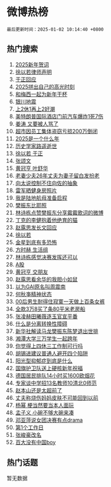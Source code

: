 # 微博热榜

`最后更新时间：2025-01-02 10:14:40 +0800`

## 热门搜索

1. [2025新年贺词](https://m.weibo.cn/search?containerid=100103type%3D1%26t%3D10%26q%3D%232025%E6%96%B0%E5%B9%B4%E8%B4%BA%E8%AF%8D%23&stream_entry_id=51&isnewpage=1&extparam=seat%3D1%26q%3D%25232025%25E6%2596%25B0%25E5%25B9%25B4%25E8%25B4%25BA%25E8%25AF%258D%2523%26dgr%3D0%26cate%3D10103%26c_type%3D51%26pos%3D0%26filter_type%3Drealtimehot%26stream_entry_id%3D51%26display_time%3D1735784079%26pre_seqid%3D173578407909693206104155)
1. [徐以若律师声明](https://m.weibo.cn/search?containerid=100103type%3D1%26t%3D10%26q%3D%23%E5%BE%90%E4%BB%A5%E8%8B%A5%E5%BE%8B%E5%B8%88%E5%A3%B0%E6%98%8E%23&stream_entry_id=31&isnewpage=1&extparam=seat%3D1%26q%3D%2523%25E5%25BE%2590%25E4%25BB%25A5%25E8%258B%25A5%25E5%25BE%258B%25E5%25B8%2588%25E5%25A3%25B0%25E6%2598%258E%2523%26dgr%3D0%26realpos%3D1%26pos%3D0%26c_type%3D31%26filter_type%3Drealtimehot%26cate%3D5001%26lcate%3D5001%26band_rank%3D1%26flag%3D1%26stream_entry_id%3D31%26display_time%3D1735784079%26pre_seqid%3D173578407909693206104155)
1. [于正回应](https://m.weibo.cn/search?containerid=100103type%3D1%26t%3D10%26q%3D%E4%BA%8E%E6%AD%A3%E5%9B%9E%E5%BA%94&stream_entry_id=31&isnewpage=1&extparam=seat%3D1%26q%3D%25E4%25BA%258E%25E6%25AD%25A3%25E5%259B%259E%25E5%25BA%2594%26dgr%3D0%26realpos%3D2%26pos%3D1%26c_type%3D31%26filter_type%3Drealtimehot%26cate%3D5001%26lcate%3D5001%26band_rank%3D2%26flag%3D1%26stream_entry_id%3D31%26display_time%3D1735784079%26pre_seqid%3D173578407909693206104155)
1. [2025拼出自己的高光时刻](https://m.weibo.cn/search?containerid=100103type%3D1%26t%3D10%26q%3D%232025%E6%8B%BC%E5%87%BA%E8%87%AA%E5%B7%B1%E7%9A%84%E9%AB%98%E5%85%89%E6%97%B6%E5%88%BB%23&stream_entry_id=31&isnewpage=1&extparam=seat%3D1%26q%3D%25232025%25E6%258B%25BC%25E5%2587%25BA%25E8%2587%25AA%25E5%25B7%25B1%25E7%259A%2584%25E9%25AB%2598%25E5%2585%2589%25E6%2597%25B6%25E5%2588%25BB%2523%26dgr%3D0%26realpos%3D3%26pos%3D2%26c_type%3D31%26filter_type%3Drealtimehot%26cate%3D5001%26lcate%3D5001%26band_rank%3D3%26flag%3D0%26stream_entry_id%3D31%26display_time%3D1735784079%26pre_seqid%3D173578407909693206104155)
1. [和梅西一起为新年干杯](https://m.weibo.cn/search?containerid=100103type%3D1%26t%3D10%26q%3D%23%E5%92%8C%E6%A2%85%E8%A5%BF%E4%B8%80%E8%B5%B7%E4%B8%BA%E6%96%B0%E5%B9%B4%E5%B9%B2%E6%9D%AF%23&stream_entry_id=31&isnewpage=1&extparam=seat%3D1%26q%3D%2523%25E5%2592%258C%25E6%25A2%2585%25E8%25A5%25BF%25E4%25B8%2580%25E8%25B5%25B7%25E4%25B8%25BA%25E6%2596%25B0%25E5%25B9%25B4%25E5%25B9%25B2%25E6%259D%25AF%2523%26dgr%3D0%26adid%3D271115%26filter_type%3Drealtimehot%26c_type%3D31%26pos%3D3%26is_ad_pos%3D1%26cate%3D5001%26lcate%3D5001%26band_rank%3D4%26topic_ad%3D1%26stream_entry_id%3D31%26display_time%3D1735784079%26pre_seqid%3D173578407909693206104155)
1. [银川地震](https://m.weibo.cn/search?containerid=100103type%3D1%26t%3D10%26q%3D%E9%93%B6%E5%B7%9D%E5%9C%B0%E9%9C%87&stream_entry_id=31&isnewpage=1&extparam=seat%3D1%26q%3D%25E9%2593%25B6%25E5%25B7%259D%25E5%259C%25B0%25E9%259C%2587%26dgr%3D0%26realpos%3D4%26pos%3D4%26c_type%3D31%26filter_type%3Drealtimehot%26cate%3D5001%26lcate%3D5001%26band_rank%3D4%26flag%3D1%26stream_entry_id%3D31%26display_time%3D1735784079%26pre_seqid%3D173578407909693206104155)
1. [上2休1再上2好潮](https://m.weibo.cn/search?containerid=100103type%3D1%26t%3D10%26q%3D%23%E4%B8%8A2%E4%BC%911%E5%86%8D%E4%B8%8A2%E5%A5%BD%E6%BD%AE%23&stream_entry_id=31&isnewpage=1&extparam=seat%3D1%26q%3D%2523%25E4%25B8%258A2%25E4%25BC%25911%25E5%2586%258D%25E4%25B8%258A2%25E5%25A5%25BD%25E6%25BD%25AE%2523%26dgr%3D0%26realpos%3D5%26pos%3D5%26c_type%3D31%26filter_type%3Drealtimehot%26cate%3D5001%26lcate%3D5001%26band_rank%3D5%26flag%3D2%26stream_entry_id%3D31%26display_time%3D1735784079%26pre_seqid%3D173578407909693206104155)
1. [美特朗普国际酒店门前汽车爆炸1死7伤](https://m.weibo.cn/search?containerid=100103type%3D1%26t%3D10%26q%3D%23%E7%BE%8E%E7%89%B9%E6%9C%97%E6%99%AE%E5%9B%BD%E9%99%85%E9%85%92%E5%BA%97%E9%97%A8%E5%89%8D%E6%B1%BD%E8%BD%A6%E7%88%86%E7%82%B81%E6%AD%BB7%E4%BC%A4%23&stream_entry_id=31&isnewpage=1&extparam=seat%3D1%26q%3D%2523%25E7%25BE%258E%25E7%2589%25B9%25E6%259C%2597%25E6%2599%25AE%25E5%259B%25BD%25E9%2599%2585%25E9%2585%2592%25E5%25BA%2597%25E9%2597%25A8%25E5%2589%258D%25E6%25B1%25BD%25E8%25BD%25A6%25E7%2588%2586%25E7%2582%25B81%25E6%25AD%25BB7%25E4%25BC%25A4%2523%26dgr%3D0%26realpos%3D6%26pos%3D6%26c_type%3D31%26filter_type%3Drealtimehot%26cate%3D5001%26lcate%3D5001%26band_rank%3D6%26flag%3D0%26stream_entry_id%3D31%26display_time%3D1735784079%26pre_seqid%3D173578407909693206104155)
1. [姜涛 又要被人骂了](https://m.weibo.cn/search?containerid=100103type%3D1%26t%3D10%26q%3D%E5%A7%9C%E6%B6%9B+%E5%8F%88%E8%A6%81%E8%A2%AB%E4%BA%BA%E9%AA%82%E4%BA%86&stream_entry_id=31&isnewpage=1&extparam=seat%3D1%26q%3D%25E5%25A7%259C%25E6%25B6%259B%2520%25E5%258F%2588%25E8%25A6%2581%25E8%25A2%25AB%25E4%25BA%25BA%25E9%25AA%2582%25E4%25BA%2586%26dgr%3D0%26realpos%3D7%26pos%3D7%26c_type%3D31%26filter_type%3Drealtimehot%26cate%3D5001%26lcate%3D5001%26band_rank%3D7%26flag%3D1%26stream_entry_id%3D31%26display_time%3D1735784079%26pre_seqid%3D173578407909693206104155)
1. [超市因员工集体盗窃亏损200万倒闭](https://m.weibo.cn/search?containerid=100103type%3D1%26t%3D10%26q%3D%23%E8%B6%85%E5%B8%82%E5%9B%A0%E5%91%98%E5%B7%A5%E9%9B%86%E4%BD%93%E7%9B%97%E7%AA%83%E4%BA%8F%E6%8D%9F200%E4%B8%87%E5%80%92%E9%97%AD%23&stream_entry_id=31&isnewpage=1&extparam=seat%3D1%26q%3D%2523%25E8%25B6%2585%25E5%25B8%2582%25E5%259B%25A0%25E5%2591%2598%25E5%25B7%25A5%25E9%259B%2586%25E4%25BD%2593%25E7%259B%2597%25E7%25AA%2583%25E4%25BA%258F%25E6%258D%259F200%25E4%25B8%2587%25E5%2580%2592%25E9%2597%25AD%2523%26dgr%3D0%26realpos%3D8%26pos%3D8%26c_type%3D31%26filter_type%3Drealtimehot%26cate%3D5001%26lcate%3D5001%26band_rank%3D8%26flag%3D0%26stream_entry_id%3D31%26display_time%3D1735784079%26pre_seqid%3D173578407909693206104155)
1. [2025是一个什么年](https://m.weibo.cn/search?containerid=100103type%3D1%26t%3D10%26q%3D%232025%E6%98%AF%E4%B8%80%E4%B8%AA%E4%BB%80%E4%B9%88%E5%B9%B4%23&stream_entry_id=31&isnewpage=1&extparam=seat%3D1%26q%3D%25232025%25E6%2598%25AF%25E4%25B8%2580%25E4%25B8%25AA%25E4%25BB%2580%25E4%25B9%2588%25E5%25B9%25B4%2523%26dgr%3D0%26realpos%3D9%26pos%3D9%26c_type%3D31%26filter_type%3Drealtimehot%26cate%3D5001%26lcate%3D5001%26band_rank%3D9%26flag%3D0%26stream_entry_id%3D31%26display_time%3D1735784079%26pre_seqid%3D173578407909693206104155)
1. [历史学家路遥逝世](https://m.weibo.cn/search?containerid=100103type%3D1%26t%3D10%26q%3D%23%E5%8E%86%E5%8F%B2%E5%AD%A6%E5%AE%B6%E8%B7%AF%E9%81%A5%E9%80%9D%E4%B8%96%23&stream_entry_id=31&isnewpage=1&extparam=seat%3D1%26q%3D%2523%25E5%258E%2586%25E5%258F%25B2%25E5%25AD%25A6%25E5%25AE%25B6%25E8%25B7%25AF%25E9%2581%25A5%25E9%2580%259D%25E4%25B8%2596%2523%26dgr%3D0%26realpos%3D10%26pos%3D10%26c_type%3D31%26filter_type%3Drealtimehot%26cate%3D5001%26lcate%3D5001%26band_rank%3D10%26flag%3D1%26stream_entry_id%3D31%26display_time%3D1735784079%26pre_seqid%3D173578407909693206104155)
1. [徐以若 于正](https://m.weibo.cn/search?containerid=100103type%3D1%26t%3D10%26q%3D%E5%BE%90%E4%BB%A5%E8%8B%A5+%E4%BA%8E%E6%AD%A3&stream_entry_id=31&isnewpage=1&extparam=seat%3D1%26q%3D%25E5%25BE%2590%25E4%25BB%25A5%25E8%258B%25A5%2520%25E4%25BA%258E%25E6%25AD%25A3%26dgr%3D0%26realpos%3D11%26pos%3D11%26c_type%3D31%26filter_type%3Drealtimehot%26cate%3D5001%26lcate%3D5001%26band_rank%3D11%26flag%3D2%26stream_entry_id%3D31%26display_time%3D1735784079%26pre_seqid%3D173578407909693206104155)
1. [张颂文](https://m.weibo.cn/search?containerid=100103type%3D1%26t%3D10%26q%3D%E5%BC%A0%E9%A2%82%E6%96%87&stream_entry_id=31&isnewpage=1&extparam=seat%3D1%26q%3D%25E5%25BC%25A0%25E9%25A2%2582%25E6%2596%2587%26dgr%3D0%26realpos%3D12%26pos%3D12%26c_type%3D31%26filter_type%3Drealtimehot%26cate%3D5001%26lcate%3D5001%26band_rank%3D12%26flag%3D2%26stream_entry_id%3D31%26display_time%3D1735784079%26pre_seqid%3D173578407909693206104155)
1. [黄冠亨 叶舒华](https://m.weibo.cn/search?containerid=100103type%3D1%26t%3D10%26q%3D%E9%BB%84%E5%86%A0%E4%BA%A8+%E5%8F%B6%E8%88%92%E5%8D%8E&stream_entry_id=31&isnewpage=1&extparam=seat%3D1%26q%3D%25E9%25BB%2584%25E5%2586%25A0%25E4%25BA%25A8%2520%25E5%258F%25B6%25E8%2588%2592%25E5%258D%258E%26dgr%3D0%26realpos%3D13%26pos%3D13%26c_type%3D31%26filter_type%3Drealtimehot%26cate%3D5001%26lcate%3D5001%26band_rank%3D13%26flag%3D1%26stream_entry_id%3D31%26display_time%3D1735784079%26pre_seqid%3D173578407909693206104155)
1. [老妻少夫26年丈夫为妻子留白发扮老](https://m.weibo.cn/search?containerid=100103type%3D1%26t%3D10%26q%3D%23%E8%80%81%E5%A6%BB%E5%B0%91%E5%A4%AB26%E5%B9%B4%E4%B8%88%E5%A4%AB%E4%B8%BA%E5%A6%BB%E5%AD%90%E7%95%99%E7%99%BD%E5%8F%91%E6%89%AE%E8%80%81%23&stream_entry_id=31&isnewpage=1&extparam=seat%3D1%26q%3D%2523%25E8%2580%2581%25E5%25A6%25BB%25E5%25B0%2591%25E5%25A4%25AB26%25E5%25B9%25B4%25E4%25B8%2588%25E5%25A4%25AB%25E4%25B8%25BA%25E5%25A6%25BB%25E5%25AD%2590%25E7%2595%2599%25E7%2599%25BD%25E5%258F%2591%25E6%2589%25AE%25E8%2580%2581%2523%26dgr%3D0%26realpos%3D14%26pos%3D14%26c_type%3D31%26filter_type%3Drealtimehot%26cate%3D5001%26lcate%3D5001%26band_rank%3D14%26flag%3D0%26stream_entry_id%3D31%26display_time%3D1735784079%26pre_seqid%3D173578407909693206104155)
1. [向太说控制不住向佐的抽象](https://m.weibo.cn/search?containerid=100103type%3D1%26t%3D10%26q%3D%E5%90%91%E5%A4%AA%E8%AF%B4%E6%8E%A7%E5%88%B6%E4%B8%8D%E4%BD%8F%E5%90%91%E4%BD%90%E7%9A%84%E6%8A%BD%E8%B1%A1&stream_entry_id=31&isnewpage=1&extparam=seat%3D1%26q%3D%25E5%2590%2591%25E5%25A4%25AA%25E8%25AF%25B4%25E6%258E%25A7%25E5%2588%25B6%25E4%25B8%258D%25E4%25BD%258F%25E5%2590%2591%25E4%25BD%2590%25E7%259A%2584%25E6%258A%25BD%25E8%25B1%25A1%26dgr%3D0%26realpos%3D15%26pos%3D15%26c_type%3D31%26filter_type%3Drealtimehot%26cate%3D5001%26lcate%3D5001%26band_rank%3D15%26flag%3D0%26stream_entry_id%3D31%26display_time%3D1735784079%26pre_seqid%3D173578407909693206104155)
1. [雷军晒健身房照片](https://m.weibo.cn/search?containerid=100103type%3D1%26t%3D10%26q%3D%23%E9%9B%B7%E5%86%9B%E6%99%92%E5%81%A5%E8%BA%AB%E6%88%BF%E7%85%A7%E7%89%87%23&stream_entry_id=31&isnewpage=1&extparam=seat%3D1%26q%3D%2523%25E9%259B%25B7%25E5%2586%259B%25E6%2599%2592%25E5%2581%25A5%25E8%25BA%25AB%25E6%2588%25BF%25E7%2585%25A7%25E7%2589%2587%2523%26dgr%3D0%26realpos%3D16%26pos%3D16%26c_type%3D31%26filter_type%3Drealtimehot%26cate%3D5001%26lcate%3D5001%26band_rank%3D16%26flag%3D0%26stream_entry_id%3D31%26display_time%3D1735784079%26pre_seqid%3D173578407909693206104155)
1. [我是陆地航母准备启程](https://m.weibo.cn/search?containerid=100103type%3D1%26t%3D10%26q%3D%23%E6%88%91%E6%98%AF%E9%99%86%E5%9C%B0%E8%88%AA%E6%AF%8D%E5%87%86%E5%A4%87%E5%90%AF%E7%A8%8B%23&stream_entry_id=31&isnewpage=1&extparam=seat%3D1%26q%3D%2523%25E6%2588%2591%25E6%2598%25AF%25E9%2599%2586%25E5%259C%25B0%25E8%2588%25AA%25E6%25AF%258D%25E5%2587%2586%25E5%25A4%2587%25E5%2590%25AF%25E7%25A8%258B%2523%26dgr%3D0%26realpos%3D17%26pos%3D17%26c_type%3D31%26filter_type%3Drealtimehot%26cate%3D5001%26lcate%3D5001%26band_rank%3D17%26flag%3D1%26stream_entry_id%3D31%26display_time%3D1735784079%26pre_seqid%3D173578407909693206104155)
1. [樊振东比耶照](https://m.weibo.cn/search?containerid=100103type%3D1%26t%3D10%26q%3D%23%E6%A8%8A%E6%8C%AF%E4%B8%9C%E6%AF%94%E8%80%B6%E7%85%A7%23&stream_entry_id=31&isnewpage=1&extparam=seat%3D1%26q%3D%2523%25E6%25A8%258A%25E6%258C%25AF%25E4%25B8%259C%25E6%25AF%2594%25E8%2580%25B6%25E7%2585%25A7%2523%26dgr%3D0%26realpos%3D18%26pos%3D18%26c_type%3D31%26filter_type%3Drealtimehot%26cate%3D5001%26lcate%3D5001%26band_rank%3D18%26flag%3D1%26stream_entry_id%3D31%26display_time%3D1735784079%26pre_seqid%3D173578407909693206104155)
1. [林诗栋点赞樊振东分享霉霉歌词的微博](https://m.weibo.cn/search?containerid=100103type%3D1%26t%3D10%26q%3D%23%E6%9E%97%E8%AF%97%E6%A0%8B%E7%82%B9%E8%B5%9E%E6%A8%8A%E6%8C%AF%E4%B8%9C%E5%88%86%E4%BA%AB%E9%9C%89%E9%9C%89%E6%AD%8C%E8%AF%8D%E7%9A%84%E5%BE%AE%E5%8D%9A%23&stream_entry_id=31&isnewpage=1&extparam=seat%3D1%26q%3D%2523%25E6%259E%2597%25E8%25AF%2597%25E6%25A0%258B%25E7%2582%25B9%25E8%25B5%259E%25E6%25A8%258A%25E6%258C%25AF%25E4%25B8%259C%25E5%2588%2586%25E4%25BA%25AB%25E9%259C%2589%25E9%259C%2589%25E6%25AD%258C%25E8%25AF%258D%25E7%259A%2584%25E5%25BE%25AE%25E5%258D%259A%2523%26dgr%3D0%26realpos%3D19%26pos%3D19%26c_type%3D31%26filter_type%3Drealtimehot%26cate%3D5001%26lcate%3D5001%26band_rank%3D19%26flag%3D0%26stream_entry_id%3D31%26display_time%3D1735784079%26pre_seqid%3D173578407909693206104155)
1. [丁克的李健抱着他绝育的猫](https://m.weibo.cn/search?containerid=100103type%3D1%26t%3D10%26q%3D%E4%B8%81%E5%85%8B%E7%9A%84%E6%9D%8E%E5%81%A5%E6%8A%B1%E7%9D%80%E4%BB%96%E7%BB%9D%E8%82%B2%E7%9A%84%E7%8C%AB&stream_entry_id=31&isnewpage=1&extparam=seat%3D1%26q%3D%25E4%25B8%2581%25E5%2585%258B%25E7%259A%2584%25E6%259D%258E%25E5%2581%25A5%25E6%258A%25B1%25E7%259D%2580%25E4%25BB%2596%25E7%25BB%259D%25E8%2582%25B2%25E7%259A%2584%25E7%258C%25AB%26dgr%3D0%26realpos%3D20%26pos%3D20%26c_type%3D31%26filter_type%3Drealtimehot%26cate%3D5001%26lcate%3D5001%26band_rank%3D20%26flag%3D0%26stream_entry_id%3D31%26display_time%3D1735784079%26pre_seqid%3D173578407909693206104155)
1. [赵露思发长文回应](https://m.weibo.cn/search?containerid=100103type%3D1%26t%3D10%26q%3D%E8%B5%B5%E9%9C%B2%E6%80%9D%E5%8F%91%E9%95%BF%E6%96%87%E5%9B%9E%E5%BA%94&stream_entry_id=31&isnewpage=1&extparam=seat%3D1%26q%3D%25E8%25B5%25B5%25E9%259C%25B2%25E6%2580%259D%25E5%258F%2591%25E9%2595%25BF%25E6%2596%2587%25E5%259B%259E%25E5%25BA%2594%26dgr%3D0%26realpos%3D21%26pos%3D21%26c_type%3D31%26filter_type%3Drealtimehot%26cate%3D5001%26lcate%3D5001%26band_rank%3D21%26flag%3D2%26stream_entry_id%3D31%26display_time%3D1735784079%26pre_seqid%3D173578407909693206104155)
1. [徐以若](https://m.weibo.cn/search?containerid=100103type%3D1%26t%3D10%26q%3D%E5%BE%90%E4%BB%A5%E8%8B%A5&stream_entry_id=31&isnewpage=1&extparam=seat%3D1%26q%3D%25E5%25BE%2590%25E4%25BB%25A5%25E8%258B%25A5%26dgr%3D0%26realpos%3D22%26pos%3D22%26c_type%3D31%26filter_type%3Drealtimehot%26cate%3D5001%26lcate%3D5001%26band_rank%3D22%26flag%3D0%26stream_entry_id%3D31%26display_time%3D1735784079%26pre_seqid%3D173578407909693206104155)
1. [金星到底有多恐怖](https://m.weibo.cn/search?containerid=100103type%3D1%26t%3D10%26q%3D%E9%87%91%E6%98%9F%E5%88%B0%E5%BA%95%E6%9C%89%E5%A4%9A%E6%81%90%E6%80%96&stream_entry_id=31&isnewpage=1&extparam=seat%3D1%26q%3D%25E9%2587%2591%25E6%2598%259F%25E5%2588%25B0%25E5%25BA%2595%25E6%259C%2589%25E5%25A4%259A%25E6%2581%2590%25E6%2580%2596%26dgr%3D0%26realpos%3D23%26pos%3D23%26c_type%3D31%26filter_type%3Drealtimehot%26cate%3D5001%26lcate%3D5001%26band_rank%3D23%26flag%3D0%26stream_entry_id%3D31%26display_time%3D1735784079%26pre_seqid%3D173578407909693206104155)
1. [方时赫 生活组](https://m.weibo.cn/search?containerid=100103type%3D1%26t%3D10%26q%3D%E6%96%B9%E6%97%B6%E8%B5%AB+%E7%94%9F%E6%B4%BB%E7%BB%84&stream_entry_id=31&isnewpage=1&extparam=seat%3D1%26q%3D%25E6%2596%25B9%25E6%2597%25B6%25E8%25B5%25AB%2520%25E7%2594%259F%25E6%25B4%25BB%25E7%25BB%2584%26dgr%3D0%26realpos%3D24%26pos%3D24%26c_type%3D31%26filter_type%3Drealtimehot%26cate%3D5001%26lcate%3D5001%26band_rank%3D24%26flag%3D1%26stream_entry_id%3D31%26display_time%3D1735784079%26pre_seqid%3D173578407909693206104155)
1. [林诗栋感觉决赛发挥还可以](https://m.weibo.cn/search?containerid=100103type%3D1%26t%3D10%26q%3D%23%E6%9E%97%E8%AF%97%E6%A0%8B%E6%84%9F%E8%A7%89%E5%86%B3%E8%B5%9B%E5%8F%91%E6%8C%A5%E8%BF%98%E5%8F%AF%E4%BB%A5%23&stream_entry_id=31&isnewpage=1&extparam=seat%3D1%26q%3D%2523%25E6%259E%2597%25E8%25AF%2597%25E6%25A0%258B%25E6%2584%259F%25E8%25A7%2589%25E5%2586%25B3%25E8%25B5%259B%25E5%258F%2591%25E6%258C%25A5%25E8%25BF%2598%25E5%258F%25AF%25E4%25BB%25A5%2523%26dgr%3D0%26realpos%3D25%26pos%3D25%26c_type%3D31%26filter_type%3Drealtimehot%26cate%3D5001%26lcate%3D5001%26band_rank%3D25%26flag%3D1%26stream_entry_id%3D31%26display_time%3D1735784079%26pre_seqid%3D173578407909693206104155)
1. [A股](https://m.weibo.cn/search?containerid=100103type%3D1%26t%3D10%26q%3DA%E8%82%A1&stream_entry_id=31&isnewpage=1&extparam=seat%3D1%26q%3DA%25E8%2582%25A1%26dgr%3D0%26realpos%3D26%26pos%3D26%26c_type%3D31%26filter_type%3Drealtimehot%26cate%3D5001%26lcate%3D5001%26band_rank%3D26%26flag%3D1%26stream_entry_id%3D31%26display_time%3D1735784079%26pre_seqid%3D173578407909693206104155)
1. [黄冠亨 交朋友](https://m.weibo.cn/search?containerid=100103type%3D1%26t%3D10%26q%3D%E9%BB%84%E5%86%A0%E4%BA%A8+%E4%BA%A4%E6%9C%8B%E5%8F%8B&stream_entry_id=31&isnewpage=1&extparam=seat%3D1%26q%3D%25E9%25BB%2584%25E5%2586%25A0%25E4%25BA%25A8%2520%25E4%25BA%25A4%25E6%259C%258B%25E5%258F%258B%26dgr%3D0%26realpos%3D27%26pos%3D27%26c_type%3D31%26filter_type%3Drealtimehot%26cate%3D5001%26lcate%3D5001%26band_rank%3D27%26flag%3D0%26stream_entry_id%3D31%26display_time%3D1735784079%26pre_seqid%3D173578407909693206104155)
1. [赵露思看余华的我胆小如鼠](https://m.weibo.cn/search?containerid=100103type%3D1%26t%3D10%26q%3D%23%E8%B5%B5%E9%9C%B2%E6%80%9D%E7%9C%8B%E4%BD%99%E5%8D%8E%E7%9A%84%E6%88%91%E8%83%86%E5%B0%8F%E5%A6%82%E9%BC%A0%23&stream_entry_id=31&isnewpage=1&extparam=seat%3D1%26q%3D%2523%25E8%25B5%25B5%25E9%259C%25B2%25E6%2580%259D%25E7%259C%258B%25E4%25BD%2599%25E5%258D%258E%25E7%259A%2584%25E6%2588%2591%25E8%2583%2586%25E5%25B0%258F%25E5%25A6%2582%25E9%25BC%25A0%2523%26dgr%3D0%26realpos%3D28%26pos%3D28%26c_type%3D31%26filter_type%3Drealtimehot%26cate%3D5001%26lcate%3D5001%26band_rank%3D28%26flag%3D1%26stream_entry_id%3D31%26display_time%3D1735784079%26pre_seqid%3D173578407909693206104155)
1. [以为GAI原名叫周震南](https://m.weibo.cn/search?containerid=100103type%3D1%26t%3D10%26q%3D%E4%BB%A5%E4%B8%BAGAI%E5%8E%9F%E5%90%8D%E5%8F%AB%E5%91%A8%E9%9C%87%E5%8D%97&stream_entry_id=31&isnewpage=1&extparam=seat%3D1%26q%3D%25E4%25BB%25A5%25E4%25B8%25BAGAI%25E5%258E%259F%25E5%2590%258D%25E5%258F%25AB%25E5%2591%25A8%25E9%259C%2587%25E5%258D%2597%26dgr%3D0%26realpos%3D29%26pos%3D29%26c_type%3D31%26filter_type%3Drealtimehot%26cate%3D5001%26lcate%3D5001%26band_rank%3D29%26flag%3D0%26stream_entry_id%3D31%26display_time%3D1735784079%26pre_seqid%3D173578407909693206104155)
1. [何秋亊精神状态](https://m.weibo.cn/search?containerid=100103type%3D1%26t%3D10%26q%3D%23%E4%BD%95%E7%A7%8B%E4%BA%8A%E7%B2%BE%E7%A5%9E%E7%8A%B6%E6%80%81%23&stream_entry_id=31&isnewpage=1&extparam=seat%3D1%26q%3D%2523%25E4%25BD%2595%25E7%25A7%258B%25E4%25BA%258A%25E7%25B2%25BE%25E7%25A5%259E%25E7%258A%25B6%25E6%2580%2581%2523%26dgr%3D0%26realpos%3D30%26pos%3D30%26c_type%3D31%26filter_type%3Drealtimehot%26cate%3D5001%26lcate%3D5001%26band_rank%3D30%26flag%3D1%26stream_entry_id%3D31%26display_time%3D1735784079%26pre_seqid%3D173578407909693206104155)
1. [00后男生耐得住寂寞一天做上百条女裤](https://m.weibo.cn/search?containerid=100103type%3D1%26t%3D10%26q%3D%2300%E5%90%8E%E7%94%B7%E7%94%9F%E8%80%90%E5%BE%97%E4%BD%8F%E5%AF%82%E5%AF%9E%E4%B8%80%E5%A4%A9%E5%81%9A%E4%B8%8A%E7%99%BE%E6%9D%A1%E5%A5%B3%E8%A3%A4%23&stream_entry_id=31&isnewpage=1&extparam=seat%3D1%26q%3D%252300%25E5%2590%258E%25E7%2594%25B7%25E7%2594%259F%25E8%2580%2590%25E5%25BE%2597%25E4%25BD%258F%25E5%25AF%2582%25E5%25AF%259E%25E4%25B8%2580%25E5%25A4%25A9%25E5%2581%259A%25E4%25B8%258A%25E7%2599%25BE%25E6%259D%25A1%25E5%25A5%25B3%25E8%25A3%25A4%2523%26dgr%3D0%26realpos%3D31%26pos%3D31%26c_type%3D31%26filter_type%3Drealtimehot%26cate%3D5001%26lcate%3D5001%26band_rank%3D31%26flag%3D0%26stream_entry_id%3D31%26display_time%3D1735784079%26pre_seqid%3D173578407909693206104155)
1. [全款3万8买了条80平米老房船](https://m.weibo.cn/search?containerid=100103type%3D1%26t%3D10%26q%3D%E5%85%A8%E6%AC%BE3%E4%B8%878%E4%B9%B0%E4%BA%86%E6%9D%A180%E5%B9%B3%E7%B1%B3%E8%80%81%E6%88%BF%E8%88%B9&stream_entry_id=31&isnewpage=1&extparam=seat%3D1%26q%3D%25E5%2585%25A8%25E6%25AC%25BE3%25E4%25B8%25878%25E4%25B9%25B0%25E4%25BA%2586%25E6%259D%25A180%25E5%25B9%25B3%25E7%25B1%25B3%25E8%2580%2581%25E6%2588%25BF%25E8%2588%25B9%26dgr%3D0%26realpos%3D32%26pos%3D32%26c_type%3D31%26filter_type%3Drealtimehot%26cate%3D5001%26lcate%3D5001%26band_rank%3D32%26flag%3D0%26stream_entry_id%3D31%26display_time%3D1735784079%26pre_seqid%3D173578407909693206104155)
1. [张凌赫田曦薇逐玉官宣平番](https://m.weibo.cn/search?containerid=100103type%3D1%26t%3D10%26q%3D%23%E5%BC%A0%E5%87%8C%E8%B5%AB%E7%94%B0%E6%9B%A6%E8%96%87%E9%80%90%E7%8E%89%E5%AE%98%E5%AE%A3%E5%B9%B3%E7%95%AA%23&stream_entry_id=31&isnewpage=1&extparam=seat%3D1%26q%3D%2523%25E5%25BC%25A0%25E5%2587%258C%25E8%25B5%25AB%25E7%2594%25B0%25E6%259B%25A6%25E8%2596%2587%25E9%2580%2590%25E7%258E%2589%25E5%25AE%2598%25E5%25AE%25A3%25E5%25B9%25B3%25E7%2595%25AA%2523%26dgr%3D0%26realpos%3D33%26pos%3D33%26c_type%3D31%26filter_type%3Drealtimehot%26cate%3D5001%26lcate%3D5001%26band_rank%3D33%26flag%3D0%26stream_entry_id%3D31%26display_time%3D1735784079%26pre_seqid%3D173578407909693206104155)
1. [什么是分离转换性障碍](https://m.weibo.cn/search?containerid=100103type%3D1%26t%3D10%26q%3D%23%E4%BB%80%E4%B9%88%E6%98%AF%E5%88%86%E7%A6%BB%E8%BD%AC%E6%8D%A2%E6%80%A7%E9%9A%9C%E7%A2%8D%23&stream_entry_id=31&isnewpage=1&extparam=seat%3D1%26q%3D%2523%25E4%25BB%2580%25E4%25B9%2588%25E6%2598%25AF%25E5%2588%2586%25E7%25A6%25BB%25E8%25BD%25AC%25E6%258D%25A2%25E6%2580%25A7%25E9%259A%259C%25E7%25A2%258D%2523%26dgr%3D0%26realpos%3D34%26pos%3D34%26c_type%3D31%26filter_type%3Drealtimehot%26cate%3D5001%26lcate%3D5001%26band_rank%3D34%26flag%3D0%26stream_entry_id%3D31%26display_time%3D1735784079%26pre_seqid%3D173578407909693206104155)
1. [新华社解读马龙樊振东陈梦退出世排](https://m.weibo.cn/search?containerid=100103type%3D1%26t%3D10%26q%3D%23%E6%96%B0%E5%8D%8E%E7%A4%BE%E8%A7%A3%E8%AF%BB%E9%A9%AC%E9%BE%99%E6%A8%8A%E6%8C%AF%E4%B8%9C%E9%99%88%E6%A2%A6%E9%80%80%E5%87%BA%E4%B8%96%E6%8E%92%23&stream_entry_id=31&isnewpage=1&extparam=seat%3D1%26q%3D%2523%25E6%2596%25B0%25E5%258D%258E%25E7%25A4%25BE%25E8%25A7%25A3%25E8%25AF%25BB%25E9%25A9%25AC%25E9%25BE%2599%25E6%25A8%258A%25E6%258C%25AF%25E4%25B8%259C%25E9%2599%2588%25E6%25A2%25A6%25E9%2580%2580%25E5%2587%25BA%25E4%25B8%2596%25E6%258E%2592%2523%26dgr%3D0%26realpos%3D35%26pos%3D35%26c_type%3D31%26filter_type%3Drealtimehot%26cate%3D5001%26lcate%3D5001%26band_rank%3D35%26flag%3D0%26stream_entry_id%3D31%26display_time%3D1735784079%26pre_seqid%3D173578407909693206104155)
1. [湘潭大学三万学生一起跨年](https://m.weibo.cn/search?containerid=100103type%3D1%26t%3D10%26q%3D%23%E6%B9%98%E6%BD%AD%E5%A4%A7%E5%AD%A6%E4%B8%89%E4%B8%87%E5%AD%A6%E7%94%9F%E4%B8%80%E8%B5%B7%E8%B7%A8%E5%B9%B4%23&stream_entry_id=31&isnewpage=1&extparam=seat%3D1%26q%3D%2523%25E6%25B9%2598%25E6%25BD%25AD%25E5%25A4%25A7%25E5%25AD%25A6%25E4%25B8%2589%25E4%25B8%2587%25E5%25AD%25A6%25E7%2594%259F%25E4%25B8%2580%25E8%25B5%25B7%25E8%25B7%25A8%25E5%25B9%25B4%2523%26dgr%3D0%26realpos%3D36%26pos%3D36%26c_type%3D31%26filter_type%3Drealtimehot%26cate%3D5001%26lcate%3D5001%26band_rank%3D36%26flag%3D1%26stream_entry_id%3D31%26display_time%3D1735784079%26pre_seqid%3D173578407909693206104155)
1. [你觉得上四休三工作制可行吗](https://m.weibo.cn/search?containerid=100103type%3D1%26t%3D10%26q%3D%23%E4%BD%A0%E8%A7%89%E5%BE%97%E4%B8%8A%E5%9B%9B%E4%BC%91%E4%B8%89%E5%B7%A5%E4%BD%9C%E5%88%B6%E5%8F%AF%E8%A1%8C%E5%90%97%23&stream_entry_id=31&isnewpage=1&extparam=seat%3D1%26q%3D%2523%25E4%25BD%25A0%25E8%25A7%2589%25E5%25BE%2597%25E4%25B8%258A%25E5%259B%259B%25E4%25BC%2591%25E4%25B8%2589%25E5%25B7%25A5%25E4%25BD%259C%25E5%2588%25B6%25E5%258F%25AF%25E8%25A1%258C%25E5%2590%2597%2523%26dgr%3D0%26realpos%3D37%26pos%3D37%26c_type%3D31%26filter_type%3Drealtimehot%26cate%3D5001%26lcate%3D5001%26band_rank%3D37%26flag%3D1%26stream_entry_id%3D31%26display_time%3D1735784079%26pre_seqid%3D173578407909693206104155)
1. [胡锡进建议普通人避开四个陷阱](https://m.weibo.cn/search?containerid=100103type%3D1%26t%3D10%26q%3D%23%E8%83%A1%E9%94%A1%E8%BF%9B%E5%BB%BA%E8%AE%AE%E6%99%AE%E9%80%9A%E4%BA%BA%E9%81%BF%E5%BC%80%E5%9B%9B%E4%B8%AA%E9%99%B7%E9%98%B1%23&stream_entry_id=31&isnewpage=1&extparam=seat%3D1%26q%3D%2523%25E8%2583%25A1%25E9%2594%25A1%25E8%25BF%259B%25E5%25BB%25BA%25E8%25AE%25AE%25E6%2599%25AE%25E9%2580%259A%25E4%25BA%25BA%25E9%2581%25BF%25E5%25BC%2580%25E5%259B%259B%25E4%25B8%25AA%25E9%2599%25B7%25E9%2598%25B1%2523%26dgr%3D0%26realpos%3D38%26pos%3D38%26c_type%3D31%26filter_type%3Drealtimehot%26cate%3D5001%26lcate%3D5001%26band_rank%3D38%26flag%3D1%26stream_entry_id%3D31%26display_time%3D1735784079%26pre_seqid%3D173578407909693206104155)
1. [阳光型抑郁症到底是什么](https://m.weibo.cn/search?containerid=100103type%3D1%26t%3D10%26q%3D%23%E9%98%B3%E5%85%89%E5%9E%8B%E6%8A%91%E9%83%81%E7%97%87%E5%88%B0%E5%BA%95%E6%98%AF%E4%BB%80%E4%B9%88%23&stream_entry_id=31&isnewpage=1&extparam=seat%3D1%26q%3D%2523%25E9%2598%25B3%25E5%2585%2589%25E5%259E%258B%25E6%258A%2591%25E9%2583%2581%25E7%2597%2587%25E5%2588%25B0%25E5%25BA%2595%25E6%2598%25AF%25E4%25BB%2580%25E4%25B9%2588%2523%26dgr%3D0%26realpos%3D39%26pos%3D39%26c_type%3D31%26filter_type%3Drealtimehot%26cate%3D5001%26lcate%3D5001%26band_rank%3D39%26flag%3D0%26stream_entry_id%3D31%26display_time%3D1735784079%26pre_seqid%3D173578407909693206104155)
1. [国旗护卫队送上硬核新年祝福](https://m.weibo.cn/search?containerid=100103type%3D1%26t%3D10%26q%3D%23%E5%9B%BD%E6%97%97%E6%8A%A4%E5%8D%AB%E9%98%9F%E9%80%81%E4%B8%8A%E7%A1%AC%E6%A0%B8%E6%96%B0%E5%B9%B4%E7%A5%9D%E7%A6%8F%23&stream_entry_id=31&isnewpage=1&extparam=seat%3D1%26q%3D%2523%25E5%259B%25BD%25E6%2597%2597%25E6%258A%25A4%25E5%258D%25AB%25E9%2598%259F%25E9%2580%2581%25E4%25B8%258A%25E7%25A1%25AC%25E6%25A0%25B8%25E6%2596%25B0%25E5%25B9%25B4%25E7%25A5%259D%25E7%25A6%258F%2523%26dgr%3D0%26realpos%3D40%26pos%3D40%26c_type%3D31%26filter_type%3Drealtimehot%26cate%3D5001%26lcate%3D5001%26band_rank%3D40%26flag%3D0%26stream_entry_id%3D31%26display_time%3D1735784079%26pre_seqid%3D173578407909693206104155)
1. [德国居民排队14小时买1600欧烟花](https://m.weibo.cn/search?containerid=100103type%3D1%26t%3D10%26q%3D%23%E5%BE%B7%E5%9B%BD%E5%B1%85%E6%B0%91%E6%8E%92%E9%98%9F14%E5%B0%8F%E6%97%B6%E4%B9%B01600%E6%AC%A7%E7%83%9F%E8%8A%B1%23&stream_entry_id=31&isnewpage=1&extparam=seat%3D1%26q%3D%2523%25E5%25BE%25B7%25E5%259B%25BD%25E5%25B1%2585%25E6%25B0%2591%25E6%258E%2592%25E9%2598%259F14%25E5%25B0%258F%25E6%2597%25B6%25E4%25B9%25B01600%25E6%25AC%25A7%25E7%2583%259F%25E8%258A%25B1%2523%26dgr%3D0%26realpos%3D41%26pos%3D41%26c_type%3D31%26filter_type%3Drealtimehot%26cate%3D5001%26lcate%3D5001%26band_rank%3D41%26flag%3D1%26stream_entry_id%3D31%26display_time%3D1735784079%26pre_seqid%3D173578407909693206104155)
1. [专家谈中学招13名教师10清北0师范](https://m.weibo.cn/search?containerid=100103type%3D1%26t%3D10%26q%3D%23%E4%B8%93%E5%AE%B6%E8%B0%88%E4%B8%AD%E5%AD%A6%E6%8B%9B13%E5%90%8D%E6%95%99%E5%B8%8810%E6%B8%85%E5%8C%970%E5%B8%88%E8%8C%83%23&stream_entry_id=31&isnewpage=1&extparam=seat%3D1%26q%3D%2523%25E4%25B8%2593%25E5%25AE%25B6%25E8%25B0%2588%25E4%25B8%25AD%25E5%25AD%25A6%25E6%258B%259B13%25E5%2590%258D%25E6%2595%2599%25E5%25B8%258810%25E6%25B8%2585%25E5%258C%25970%25E5%25B8%2588%25E8%258C%2583%2523%26dgr%3D0%26realpos%3D42%26pos%3D42%26c_type%3D31%26filter_type%3Drealtimehot%26cate%3D5001%26lcate%3D5001%26band_rank%3D42%26flag%3D0%26stream_entry_id%3D31%26display_time%3D1735784079%26pre_seqid%3D173578407909693206104155)
1. [赵本山还是太超前了](https://m.weibo.cn/search?containerid=100103type%3D1%26t%3D10%26q%3D%E8%B5%B5%E6%9C%AC%E5%B1%B1%E8%BF%98%E6%98%AF%E5%A4%AA%E8%B6%85%E5%89%8D%E4%BA%86&stream_entry_id=31&isnewpage=1&extparam=seat%3D1%26q%3D%25E8%25B5%25B5%25E6%259C%25AC%25E5%25B1%25B1%25E8%25BF%2598%25E6%2598%25AF%25E5%25A4%25AA%25E8%25B6%2585%25E5%2589%258D%25E4%25BA%2586%26dgr%3D0%26realpos%3D43%26pos%3D43%26c_type%3D31%26filter_type%3Drealtimehot%26cate%3D5001%26lcate%3D5001%26band_rank%3D43%26flag%3D0%26stream_entry_id%3D31%26display_time%3D1735784079%26pre_seqid%3D173578407909693206104155)
1. [丈夫称烧伤妈妈皮肤不可能回到以前](https://m.weibo.cn/search?containerid=100103type%3D1%26t%3D10%26q%3D%23%E4%B8%88%E5%A4%AB%E7%A7%B0%E7%83%A7%E4%BC%A4%E5%A6%88%E5%A6%88%E7%9A%AE%E8%82%A4%E4%B8%8D%E5%8F%AF%E8%83%BD%E5%9B%9E%E5%88%B0%E4%BB%A5%E5%89%8D%23&stream_entry_id=31&isnewpage=1&extparam=seat%3D1%26q%3D%2523%25E4%25B8%2588%25E5%25A4%25AB%25E7%25A7%25B0%25E7%2583%25A7%25E4%25BC%25A4%25E5%25A6%2588%25E5%25A6%2588%25E7%259A%25AE%25E8%2582%25A4%25E4%25B8%258D%25E5%258F%25AF%25E8%2583%25BD%25E5%259B%259E%25E5%2588%25B0%25E4%25BB%25A5%25E5%2589%258D%2523%26dgr%3D0%26realpos%3D44%26pos%3D44%26c_type%3D31%26filter_type%3Drealtimehot%26cate%3D5001%26lcate%3D5001%26band_rank%3D44%26flag%3D0%26stream_entry_id%3D31%26display_time%3D1735784079%26pre_seqid%3D173578407909693206104155)
1. [杨幂 梗当然要当本人面玩](https://m.weibo.cn/search?containerid=100103type%3D1%26t%3D10%26q%3D%E6%9D%A8%E5%B9%82+%E6%A2%97%E5%BD%93%E7%84%B6%E8%A6%81%E5%BD%93%E6%9C%AC%E4%BA%BA%E9%9D%A2%E7%8E%A9&stream_entry_id=31&isnewpage=1&extparam=seat%3D1%26q%3D%25E6%259D%25A8%25E5%25B9%2582%2520%25E6%25A2%2597%25E5%25BD%2593%25E7%2584%25B6%25E8%25A6%2581%25E5%25BD%2593%25E6%259C%25AC%25E4%25BA%25BA%25E9%259D%25A2%25E7%258E%25A9%26dgr%3D0%26realpos%3D45%26pos%3D45%26c_type%3D31%26filter_type%3Drealtimehot%26cate%3D5001%26lcate%3D5001%26band_rank%3D45%26flag%3D0%26stream_entry_id%3D31%26display_time%3D1735784079%26pre_seqid%3D173578407909693206104155)
1. [孟子义 小碗不够大碗来凑](https://m.weibo.cn/search?containerid=100103type%3D1%26t%3D10%26q%3D%E5%AD%9F%E5%AD%90%E4%B9%89+%E5%B0%8F%E7%A2%97%E4%B8%8D%E5%A4%9F%E5%A4%A7%E7%A2%97%E6%9D%A5%E5%87%91&stream_entry_id=31&isnewpage=1&extparam=seat%3D1%26q%3D%25E5%25AD%259F%25E5%25AD%2590%25E4%25B9%2589%2520%25E5%25B0%258F%25E7%25A2%2597%25E4%25B8%258D%25E5%25A4%259F%25E5%25A4%25A7%25E7%25A2%2597%25E6%259D%25A5%25E5%2587%2591%26dgr%3D0%26realpos%3D46%26pos%3D46%26c_type%3D31%26filter_type%3Drealtimehot%26cate%3D5001%26lcate%3D5001%26band_rank%3D46%26flag%3D0%26stream_entry_id%3D31%26display_time%3D1735784079%26pre_seqid%3D173578407909693206104155)
1. [邓亚萍说女团决赛有点drama](https://m.weibo.cn/search?containerid=100103type%3D1%26t%3D10%26q%3D%23%E9%82%93%E4%BA%9A%E8%90%8D%E8%AF%B4%E5%A5%B3%E5%9B%A2%E5%86%B3%E8%B5%9B%E6%9C%89%E7%82%B9drama%23&stream_entry_id=31&isnewpage=1&extparam=seat%3D1%26q%3D%2523%25E9%2582%2593%25E4%25BA%259A%25E8%2590%258D%25E8%25AF%25B4%25E5%25A5%25B3%25E5%259B%25A2%25E5%2586%25B3%25E8%25B5%259B%25E6%259C%2589%25E7%2582%25B9drama%2523%26dgr%3D0%26realpos%3D47%26pos%3D47%26c_type%3D31%26filter_type%3Drealtimehot%26cate%3D5001%26lcate%3D5001%26band_rank%3D47%26flag%3D0%26stream_entry_id%3D31%26display_time%3D1735784079%26pre_seqid%3D173578407909693206104155)
1. [第1个工作日](https://m.weibo.cn/search?containerid=100103type%3D1%26t%3D10%26q%3D%23%E7%AC%AC1%E4%B8%AA%E5%B7%A5%E4%BD%9C%E6%97%A5%23&stream_entry_id=31&isnewpage=1&extparam=seat%3D1%26q%3D%2523%25E7%25AC%25AC1%25E4%25B8%25AA%25E5%25B7%25A5%25E4%25BD%259C%25E6%2597%25A5%2523%26dgr%3D0%26realpos%3D48%26pos%3D48%26c_type%3D31%26filter_type%3Drealtimehot%26cate%3D5001%26lcate%3D5001%26band_rank%3D48%26flag%3D0%26stream_entry_id%3D31%26display_time%3D1735784079%26pre_seqid%3D173578407909693206104155)
1. [张峻豪改名](https://m.weibo.cn/search?containerid=100103type%3D1%26t%3D10%26q%3D%23%E5%BC%A0%E5%B3%BB%E8%B1%AA%E6%94%B9%E5%90%8D%23&stream_entry_id=31&isnewpage=1&extparam=seat%3D1%26q%3D%2523%25E5%25BC%25A0%25E5%25B3%25BB%25E8%25B1%25AA%25E6%2594%25B9%25E5%2590%258D%2523%26dgr%3D0%26realpos%3D49%26pos%3D49%26c_type%3D31%26filter_type%3Drealtimehot%26cate%3D5001%26lcate%3D5001%26band_rank%3D49%26flag%3D0%26stream_entry_id%3D31%26display_time%3D1735784079%26pre_seqid%3D173578407909693206104155)
1. [百大没有中国boy](https://m.weibo.cn/search?containerid=100103type%3D1%26t%3D10%26q%3D%23%E7%99%BE%E5%A4%A7%E6%B2%A1%E6%9C%89%E4%B8%AD%E5%9B%BDboy%23&stream_entry_id=31&isnewpage=1&extparam=seat%3D1%26q%3D%2523%25E7%2599%25BE%25E5%25A4%25A7%25E6%25B2%25A1%25E6%259C%2589%25E4%25B8%25AD%25E5%259B%25BDboy%2523%26dgr%3D0%26realpos%3D50%26pos%3D50%26c_type%3D31%26filter_type%3Drealtimehot%26cate%3D5001%26lcate%3D5001%26band_rank%3D50%26flag%3D0%26stream_entry_id%3D31%26display_time%3D1735784079%26pre_seqid%3D173578407909693206104155)

## 热门话题

暂无数据
